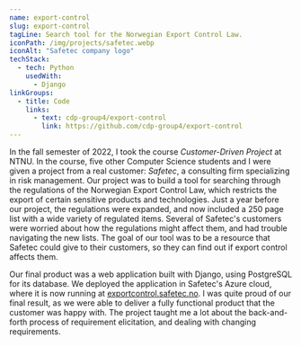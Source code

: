 ```yaml
---
name: export-control
slug: export-control
tagLine: Search tool for the Norwegian Export Control Law.
iconPath: /img/projects/safetec.webp
iconAlt: "Safetec company logo"
techStack:
  - tech: Python
    usedWith:
      - Django
linkGroups:
  - title: Code
    links:
      - text: cdp-group4/export-control
        link: https://github.com/cdp-group4/export-control
---
```


In the fall semester of 2022, I took the course _Customer-Driven Project_ at NTNU. In the course,
five other Computer Science students and I were given a project from a real customer: _Safetec_, a
consulting firm specializing in risk management. Our project was to build a tool for searching
through the regulations of the Norwegian Export Control Law, which restricts the export of certain
sensitive products and technologies. Just a year before our project, the regulations were expanded,
and now included a 250 page list with a wide variety of regulated items. Several of Safetec's
customers were worried about how the regulations might affect them, and had trouble navigating the
new lists. The goal of our tool was to be a resource that Safetec could give to their customers, so
they can find out if export control affects them.

Our final product was a web application built with Django, using PostgreSQL for its database. We
deployed the application in Safetec's Azure cloud, where it is now running at
[exportcontrol.safetec.no](https://exportcontrol.safetec.no/). I was quite proud of our final
result, as we were able to deliver a fully functional product that the customer was happy with. The
project taught me a lot about the back-and-forth process of requirement elicitation, and dealing
with changing requirements.
